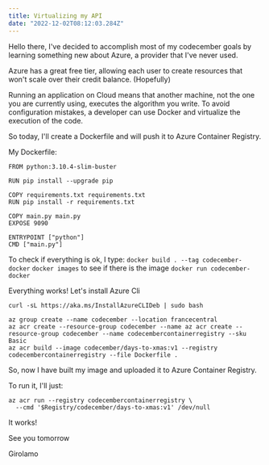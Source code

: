 ```yaml
---
title: Virtualizing my API 
date: "2022-12-02T08:12:03.284Z"
---
```

Hello there,
I've decided to accomplish most of my codecember goals by learning something new about Azure, a provider that I've never used.

Azure has a great free tier, allowing each user to create resources that won't scale over their credit balance. 
(Hopefully)

Running an application on Cloud means that another machine, not the one you are currently using, executes the algorithm you write. 
To avoid configuration mistakes, a developer can use Docker and virtualize the execution of the code.


So today, I'll create a Dockerfile and will push it to Azure Container Registry.

My Dockerfile:

```
FROM python:3.10.4-slim-buster

RUN pip install --upgrade pip

COPY requirements.txt requirements.txt
RUN pip install -r requirements.txt

COPY main.py main.py
EXPOSE 9090

ENTRYPOINT ["python"]
CMD ["main.py"]
```

To check if everything is ok, I type:
`docker build . --tag codecember-docker`
`docker images` 
to see if there is the image 
`docker run codecember-docker`

Everything works!
Let's install Azure Cli

`curl -sL https://aka.ms/InstallAzureCLIDeb | sudo bash`

```
az group create --name codecember --location francecentral
az acr create --resource-group codecember --name az acr create --resource-group codecember --name codecembercontainerregistry --sku Basic
az acr build --image codecember/days-to-xmas:v1 --registry codecembercontainerregistry --file Dockerfile .
```

So, now I have built my image and uploaded it to Azure Container Registry.

To run it, I'll just:

```
az acr run --registry codecembercontainerregistry \
  --cmd '$Registry/codecember/days-to-xmas:v1' /dev/null
```

It works!

See you tomorrow

Girolamo







